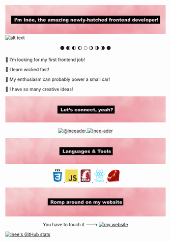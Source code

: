 ![alt text](welcome.jpg)
![alt text](collage2.jpg)

<p align="center">
 🌑   🌒   🌓   🌔   🌕   🌖   🌗   🌘   🌑
<p>

🌿 I'm looking for my first frontend job!

🌿 I learn wicked fast! 

🌿 My enthusiasm can probably power a small car!

🌿 I have so many creative ideas!

![alt text](connect.jpg)
<p align="center">
    <a href="https://dev.to/@ineeader" target="blank">
        <img align="center" src="https://cdn3.iconfinder.com/data/icons/logos-and-brands-adobe/512/84_Dev-512.png" alt="@ineeader" height="60" width="60" />
    </a>
    <a href="https://linkedin.com/in/inee-ader" target="blank">
        <img align="center" src="https://img.icons8.com/nolan/2x/linkedin-circled.png" alt="inee-ader" height="60" width="60" />
    </a>
</p>

![alt text](stack.jpg)
<p align="center"> 
    <a href="https://www.w3schools.com/css/" target="_blank"> 
        <img src="https://raw.githubusercontent.com/devicons/devicon/master/icons/css3/css3-original-wordmark.svg" alt="css3" width="40" height="40"/> 
    </a> 
    <a href="https://developer.mozilla.org/en-US/docs/Web/JavaScript" target="_blank"> 
        <img src="https://raw.githubusercontent.com/devicons/devicon/master/icons/javascript/javascript-original.svg" alt="javascript" width="40" height="40"/> 
    </a> 
    <a href="https://rubyonrails.org" target="_blank"> 
        <img src="https://raw.githubusercontent.com/devicons/devicon/master/icons/rails/rails-original-wordmark.svg" alt="rails" width="40" height="40"/> 
    </a> 
    <a href="https://reactjs.org/" target="_blank"> 
        <img src="https://raw.githubusercontent.com/devicons/devicon/master/icons/react/react-original-wordmark.svg" alt="react" width="40" height="40"/> 
    </a> 
    <a href="https://www.ruby-lang.org/en/" target="_blank"> 
        <img src="https://raw.githubusercontent.com/devicons/devicon/master/icons/ruby/ruby-original.svg" alt="ruby" width="40" height="40"/>
    </a> 
</p>

![alt text](stuff.jpg)
<p align="center" >
    You have to touch it --->
<a href="https://www.ineeader.dev/" target="_blank"> 
    <img src="https://pngimg.com/uploads/snails/snails_PNG13200.png" alt="my website" width="100" height="70"/>
</a> 
</p>

<p align="center">

[![Inee's GitHub stats](https://github-readme-stats.vercel.app/api?username=inee-ader&show_icons=true&theme=gotham)](https://github.com/inee-ader/github-readme-stats)

</p>



